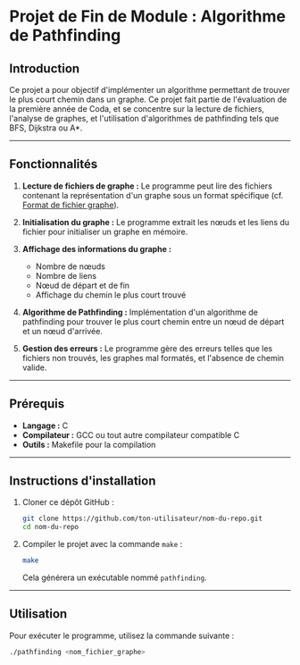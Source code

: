 # Projet de Fin de Module : Algorithme de Pathfinding

## Introduction

Ce projet a pour objectif d'implémenter un algorithme permettant de trouver le plus court chemin dans un graphe. Ce projet fait partie de l'évaluation de la première année de Coda, et se concentre sur la lecture de fichiers, l'analyse de graphes, et l'utilisation d'algorithmes de pathfinding tels que BFS, Dijkstra ou A*.

---

## Fonctionnalités

1. **Lecture de fichiers de graphe :** 
   Le programme peut lire des fichiers contenant la représentation d'un graphe sous un format spécifique (cf. [Format de fichier graphe](#format-du-fichier-graphe)).
   
2. **Initialisation du graphe :** 
   Le programme extrait les nœuds et les liens du fichier pour initialiser un graphe en mémoire.

3. **Affichage des informations du graphe :**
   - Nombre de nœuds
   - Nombre de liens
   - Nœud de départ et de fin
   - Affichage du chemin le plus court trouvé

4. **Algorithme de Pathfinding :**
   Implémentation d'un algorithme de pathfinding pour trouver le plus court chemin entre un nœud de départ et un nœud d'arrivée.

5. **Gestion des erreurs :**
   Le programme gère des erreurs telles que les fichiers non trouvés, les graphes mal formatés, et l'absence de chemin valide.

---

## Prérequis

- **Langage :** C
- **Compilateur :** GCC ou tout autre compilateur compatible C
- **Outils :** Makefile pour la compilation

---

## Instructions d'installation

1. Cloner ce dépôt GitHub :
    ```bash
    git clone https://github.com/ton-utilisateur/nom-du-repo.git
    cd nom-du-repo
    ```

2. Compiler le projet avec la commande `make` :
    ```bash
    make
    ```

   Cela générera un exécutable nommé `pathfinding`.

---

## Utilisation

Pour exécuter le programme, utilisez la commande suivante :

```bash
./pathfinding <nom_fichier_graphe>
